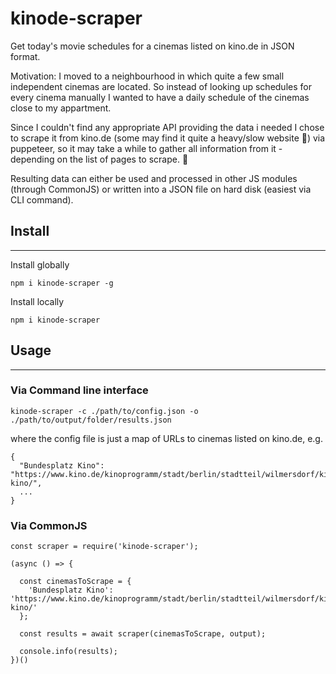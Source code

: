 # kinode-scraper

Get today's movie schedules for a cinemas listed on kino.de in JSON format.

Motivation: I moved to a neighbourhood in which quite a few small independent cinemas are located.
So instead of looking up schedules for every cinema manually I wanted to have a daily schedule of the cinemas close to my appartment.

Since I couldn't find any appropriate API providing the data i needed I chose to scrape it from kino.de (some may find it quite a heavy/slow website 💅) via puppeteer, so it may take a while to gather all information from it - depending on the list of pages to scrape. 🙈

Resulting data can either be used and processed in other JS modules (through CommonJS) or written into a JSON file on hard disk (easiest via CLI command).

## Install
---

Install globally
```
npm i kinode-scraper -g
```

Install locally
```
npm i kinode-scraper
```

## Usage
---

### Via Command line interface
```
kinode-scraper -c ./path/to/config.json -o ./path/to/output/folder/results.json
```
where the config file is just a map of URLs to cinemas listed on kino.de, e.g.

```
{
  "Bundesplatz Kino": "https://www.kino.de/kinoprogramm/stadt/berlin/stadtteil/wilmersdorf/kino/bundesplatz-kino/",
  ...
}
```

<!-- By Omitting the output argument results.json should be stored into ./dist -->

### Via CommonJS
```
const scraper = require('kinode-scraper');

(async () => {

  const cinemasToScrape = {
    'Bundesplatz Kino': 'https://www.kino.de/kinoprogramm/stadt/berlin/stadtteil/wilmersdorf/kino/bundesplatz-kino/'
  };

  const results = await scraper(cinemasToScrape, output);

  console.info(results);
})()
```
